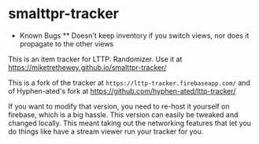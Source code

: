 # smalttpr-tracker

* Known Bugs
** Doesn't keep inventory if you switch views, nor does it propagate to the other views

This is an item tracker for LTTP: Randomizer. Use it at https://miketrethewey.github.io/smalttpr-tracker/

This is a fork of the tracker at ```https://lttp-tracker.firebaseapp.com/``` and of Hyphen-ated's fork at https://github.com/hyphen-ated/lttp-tracker/

If you want to modify that version, you need to re-host it yourself on firebase, which is a big hassle. This version can easily be tweaked and changed locally. This meant taking out the networking features that let you do things like have a stream viewer run your tracker for you.
